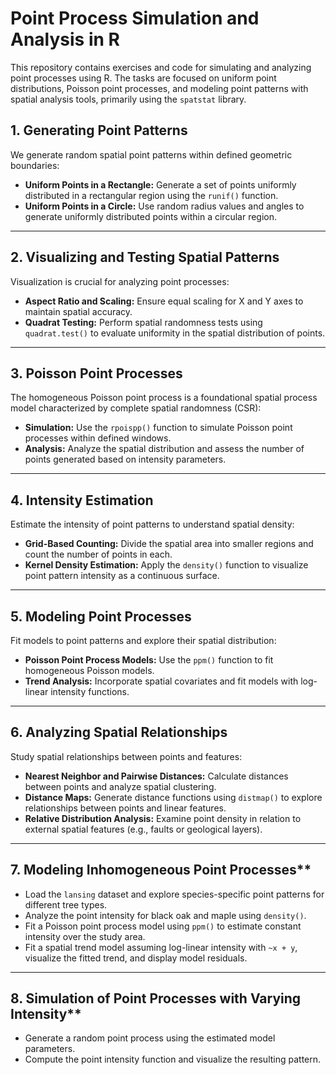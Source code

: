 # Point Process Simulation and Analysis in R

This repository contains exercises and code for simulating and analyzing point processes using R. The tasks are focused on uniform point distributions, Poisson point processes, and modeling point patterns with spatial analysis tools, primarily using the `spatstat` library.


## 1. Generating Point Patterns
We generate random spatial point patterns within defined geometric boundaries:
- **Uniform Points in a Rectangle:** Generate a set of points uniformly distributed in a rectangular region using the `runif()` function.
- **Uniform Points in a Circle:** Use random radius values and angles to generate uniformly distributed points within a circular region.

---

## 2. Visualizing and Testing Spatial Patterns
Visualization is crucial for analyzing point processes:
- **Aspect Ratio and Scaling:** Ensure equal scaling for X and Y axes to maintain spatial accuracy.
- **Quadrat Testing:** Perform spatial randomness tests using `quadrat.test()` to evaluate uniformity in the spatial distribution of points.

---

## 3. Poisson Point Processes
The homogeneous Poisson point process is a foundational spatial process model characterized by complete spatial randomness (CSR):
- **Simulation:** Use the `rpoispp()` function to simulate Poisson point processes within defined windows.
- **Analysis:** Analyze the spatial distribution and assess the number of points generated based on intensity parameters.

---

## 4. Intensity Estimation
Estimate the intensity of point patterns to understand spatial density:
- **Grid-Based Counting:** Divide the spatial area into smaller regions and count the number of points in each.
- **Kernel Density Estimation:** Apply the `density()` function to visualize point pattern intensity as a continuous surface.

---

## 5. Modeling Point Processes
Fit models to point patterns and explore their spatial distribution:
- **Poisson Point Process Models:** Use the `ppm()` function to fit homogeneous Poisson models.
- **Trend Analysis:** Incorporate spatial covariates and fit models with log-linear intensity functions.

---

## 6. Analyzing Spatial Relationships
Study spatial relationships between points and features:
- **Nearest Neighbor and Pairwise Distances:** Calculate distances between points and analyze spatial clustering.
- **Distance Maps:** Generate distance functions using `distmap()` to explore relationships between points and linear features.
- **Relative Distribution Analysis:** Examine point density in relation to external spatial features (e.g., faults or geological layers).

---

## 7. Modeling Inhomogeneous Point Processes**
- Load the `lansing` dataset and explore species-specific point patterns for different tree types.
- Analyze the point intensity for black oak and maple using `density()`.
- Fit a Poisson point process model using `ppm()` to estimate constant intensity over the study area.
- Fit a spatial trend model assuming log-linear intensity with `~x + y`, visualize the fitted trend, and display model residuals.

---

## 8. Simulation of Point Processes with Varying Intensity**
- Generate a random point process using the estimated model parameters.
- Compute the point intensity function and visualize the resulting pattern.
